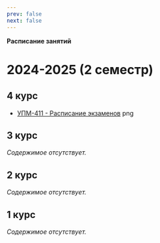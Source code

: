 ```yaml
---
prev: false
next: false
---
```


**Расписание занятий**

# 2024-2025 (2 семестр)

## 4 курс

* [УПМ-411 - Расписание экзаменов](/media/timetable/u6fzGvByGvKRvQpWzvknJ5Y4I991ZUAD5a0adKHKAKr5zieclUcZZmFUYpsQZ3XFY_yLfi3KyRCEONrjMP0-3-PW.jpg) <Badge type="info">png</Badge>

## 3 курс

*Содержимое отсутствует.*

## 2 курс

*Содержимое отсутствует.*

## 1 курс

*Содержимое отсутствует.*